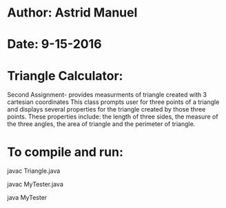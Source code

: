 # Author: Astrid Manuel
# Date: 9-15-2016

# Triangle Calculator:
Second Assignment- provides measurments of triangle created with 3 cartesian coordinates
This class prompts user for three points of a triangle and displays several properties for the triangle created by those three points. 
These properties include: the length of three sides, the measure of the three angles, the area of triangle and the perimeter of triangle.

# To compile and run:
javac Triangle.java

javac MyTester.java

java MyTester
